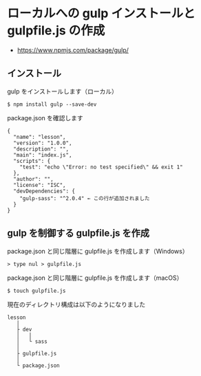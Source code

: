 # ローカルへの gulp インストールと gulpfile.js の作成

- https://www.npmjs.com/package/gulp/

## インストール

gulp をインストールします（ローカル）
```
$ npm install gulp --save-dev
```

package.json を確認します
```
{
  "name": "lesson",
  "version": "1.0.0",
  "description": "",
  "main": "index.js",
  "scripts": {
    "test": "echo \"Error: no test specified\" && exit 1"
  },
  "author": "",
  "license": "ISC",
  "devDependencies": {
    "gulp-sass": "^2.0.4" ← この行が追加されました
  }
}
```

## gulp を制御する gulpfile.js を作成

package.json と同じ階層に gulpfile.js を作成します（Windows）
```
> type nul > gulpfile.js
```

package.json と同じ階層に gulpfile.js を作成します（macOS）
```
$ touch gulpfile.js
```

現在のディレクトリ構成は以下のようになりました
```
lesson
   │ 
   ├ dev
   │   │
   │   └ sass
   │
   ├ gulpfile.js
   │ 
   └ package.json
```
